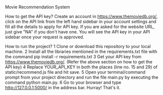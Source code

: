 Movie Recommendation System

How to get the API key?
Create an account in https://www.themoviedb.org/, click on the API link from the left hand sidebar in your account settings and fill all the details to apply for API key. If you are asked for the website URL, just give "NA" if you don't have one. You will see the API key in your API sidebar once your request is approved.

How to run the project?
1 Clone or download this repository to your local machine.
2 Install all the libraries mentioned in the requirements.txt file with the command pip install -r requirements.txt
3 Get your API key from https://www.themoviedb.org/. (Refer the above section on how to get the API key)
4 Replace YOUR_API_KEY in both the places (line no. 15 and 29) of static/recommend.js file and hit save.
5 Open your terminal/command prompt from your project directory and run the file main.py by executing the command python main.py.
6 Go to your browser and type http://127.0.0.1:5000/ in the address bar.
Hurray! That's it.
